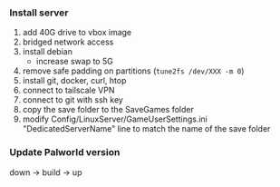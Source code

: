 ### Install server

1. add 40G drive to vbox image
2. bridged network access
3. install debian
    - increase swap to 5G
4. remove safe padding on partitions (`tune2fs /dev/XXX -m 0`)
4. install git, docker, curl, htop
4. connect to tailscale VPN
5. connect to git with ssh key
6. copy the save folder to the SaveGames folder
7. modify Config/LinuxServer/GameUserSettings.ini "DedicatedServerName" line to match the name of the save folder

### Update Palworld version

down -> build -> up
